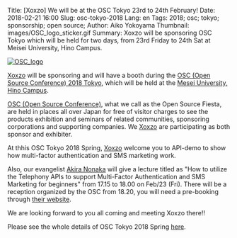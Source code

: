 Title: [Xoxzo] We will be at the OSC Tokyo 23rd to 24th February!
Date: 2018-02-21 16:00
Slug: osc-tokyo-2018
Lang: en
Tags: 2018; osc; tokyo; sponsorship; open source;
Author: Aiko Yokoyama
Thumbnail: images/OSC_logo_sticker.gif
Summary: Xoxzo will be sponsoring OSC Tokyo which will be held for two days, from 23rd Friday to 24th Sat at Meisei University, Hino Campus.

[![OSC_logo]({filename}/images/OSC_logo_sticker.gif)](https://www.ospn.jp/osc2018-spring/)

[Xoxzo](https://info.xoxzo.com/en/) will be sponsoring and will have a booth
during the [OSC (Open Source Conference) 2018 Tokyo](https://www.ospn.jp/osc2018-spring/), which will be held at the
[Mesei University, Hino Campus](http://www.meisei-u.ac.jp/access/hino.html).


[OSC (Open Source Conference)](https://www.ospn.jp/), what we call as the Open Source Fiesta, are held in places all over Japan for free of visitor charges to see the products exhibition and seminars of related communities, sponsoring corporations and supporting companies.
We [Xoxzo](https://info.xoxzo.com/en/) are participating as both sponsor and exhibiter.

At thhis OSC Tokyo 2018 Spring, [Xoxzo](https://info.xoxzo.com/en/) welcome you to API-demo to show how multi-factor authentication and SMS marketing work.

Also, our evangelist [Akira Nonaka](https://info.xoxzo.com/en/aboutus/) will give a lecture titled as "How to utilize the Telephony APIs to support Multi-Factor Authentication and SMS Marketing for beginners" from 17.15 to 18.00 on Feb/23 (Fri).
There will be a reception organized by the OSC from 18.20, you will need a pre-booking through [their website](https://www.ospn.jp/osc2018-spring/modules/eguide/event.php?eid=1).

We are looking forward to you all coming and meeting Xoxzo there!! 

Please see the whole details of OSC Tokyo 2018 Spring [here](https://www.ospn.jp/osc2018-spring/).
